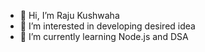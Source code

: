 - 👋 Hi, I’m Raju Kushwaha
- 👀 I’m interested in developing desired idea 
- 🌱 I’m currently learning Node.js and DSA

<!---
Raju-kushwaha1230/Raju-kushwaha1230 is a ✨ special ✨ repository because its `README.md` (this file) appears on your GitHub profile.
You can click the Preview link to take a look at your changes.
--->
